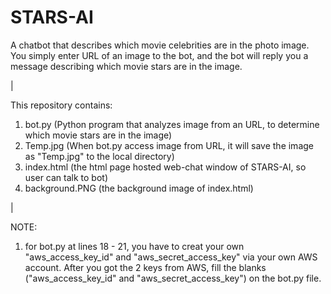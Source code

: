 # STARS-AI
A chatbot that describes which movie celebrities are in the photo image.  You simply enter URL of an image to the bot, and the bot will reply you a message describing which movie stars are in the image.

|


This repository contains:
1) bot.py (Python program that analyzes image from an URL, to determine which movie stars are in the image)
2) Temp.jpg (When bot.py access image from URL, it will save the image as "Temp.jpg" to the local directory)
3) index.html (the html page hosted web-chat window of STARS-AI, so user can talk to bot)
4) background.PNG (the background image of index.html)

|


NOTE: 
1) for bot.py at lines 18 - 21, you have to creat your own "aws_access_key_id" and "aws_secret_access_key" via your own AWS account.  After you got the 2 keys from AWS, fill the blanks ("aws_access_key_id" and "aws_secret_access_key") on the bot.py file.  
